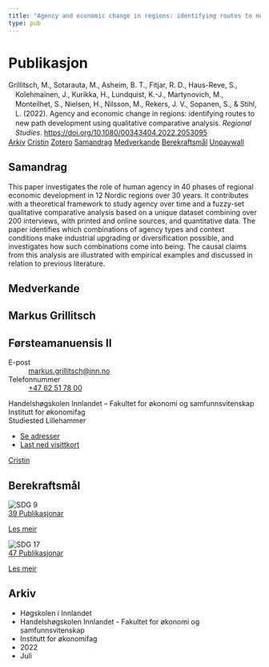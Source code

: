 ```yaml
---
title: "Agency and economic change in regions: identifying routes to new path development using qualitative comparative analysis"
type: pub
---
```

<h1>Publikasjon</h1>
<article id="csl-bib-container-DIRV3JIX" class="csl-bib-container">
  <div class="csl-bib-body" style="line-height: 1.35; padding-left: 1em; text-indent:-1em;">
  <div class="csl-entry">Grillitsch, M., Sotarauta, M., Asheim, B. T., Fitjar, R. D., Haus-Reve, S., Kolehmainen, J., Kurikka, H., Lundquist, K.-J., Martynovich, M., Monteilhet, S., Nielsen, H., Nilsson, M., Rekers, J. V., Sopanen, S., &amp; Stihl, L. (2022). Agency and economic change in regions: identifying routes to new path development using qualitative comparative analysis. <i>Regional Studies</i>. <a href="https://doi.org/10.1080/00343404.2022.2053095">https://doi.org/10.1080/00343404.2022.2053095</a></div>
</div>
  <div class="csl-bib-buttons">
    <a href="#taxonomy-article-DIRV3JIX" class="csl-bib-button">Arkiv</a>
    <a href="https://app.cristin.no/results/show.jsf?id=2036674" alt="Cristin URL" class="csl-bib-button">Cristin</a>
    <a href="http://zotero.org/groups/5022929/items/DIRV3JIX" alt="Zotero URL" class="csl-bib-button">Zotero</a>
    <a href="#abstract-article-DIRV3JIX" class="csl-bib-button">Samandrag</a>
    <a href="#contributors-article-DIRV3JIX" class="csl-bib-button">Medverkande</a>
    <a href="#sdg-article-DIRV3JIX" class="csl-bib-button">Berekraftsmål</a>
    <a href="https://www.tandfonline.com/doi/pdf/10.1080/00343404.2022.2053095?needAccess=true" class="csl-bib-button">Unpaywall</a>
  </div>
  <div id="csl-bib-meta-container-DIRV3JIX"></div>
</article>
<div id="csl-bib-meta-DIRV3JIX" class="csl-bib-meta">
  <article id="abstract-article-DIRV3JIX" class="abstract-article">
    <h1>Samandrag</h1>
    This paper investigates the role of human agency in 40 phases of regional economic development in 12 Nordic regions over 30 years. It contributes with a theoretical framework to study agency over time and a fuzzy-set qualitative comparative analysis based on a unique dataset combining over 200 interviews, with printed and online sources, and quantitative data. The paper identifies which combinations of agency types and context conditions make industrial upgrading or diversification possible, and investigates how such combinations come into being. The causal claims from this analysis are illustrated with empirical examples and discussed in relation to previous literature.
  </article>
  <article id="contributors-article-DIRV3JIX" class="contributors-article">
    <h1>Medverkande</h1>
    <div class="personas">
<div class="vrtx-hinn-person-card">
<div class="photo">
<i class="lar la-user-circle missing-person"></i>
</div>
<div class="info">
<hgroup><h1>Markus Grillitsch</h1>
<h2>Førsteamanuensis II</h2>
</hgroup><dl>
<dt>E-post</dt>
<dd>
<a href="mailto:markus.grillitsch@inn.no">markus.grillitsch@inn.no</a>
</dd>
<dt>Telefonnummer</dt>
<dd><a href="tel:+4762517800">
+47 62 51 78 00
</a></dd>
</dl>
<p>
Handelshøgskolen Innlandet – Fakultet for økonomi og samfunnsvitenskap<br>
Institutt for økonomifag<br>
Studiested Lillehammer
</p>
<ul class="vrtx-hinn-links">
<li><a href="https://www.inn.no/finn-en-ansatt/markus-grillitsch.html#vrtx-hinn-addresses">Se adresser</a></li>
<li><a href="https://www.inn.no/finn-en-ansatt/markus-grillitsch.html?vrtx=vcf">Last ned visittkort</a></li>
</ul>
</div>
</div>
<a href="https://app.cristin.no/persons/show.jsf?id=1318006" alt="Cristin URL" class="personas-cristin">Cristin</a>
</div>
  </article>
  <article id="sdg-article-DIRV3JIX" class="sdg-article">
    <h1>Berekraftsmål</h1>
    <div class="sdg-container"><div id="sdg9" class="sdg">
<img src="{{< params subfolder >}}images/sdg/sdg09_no.png" class="image" alt="SDG 9">
<div class="sdg-overlay">
<a href="{{< params subfolder >}}no/archive/?sdg=9#archive" class="sdg-publication-count"><span>39</span> Publikasjonar</a>
<p><a href="https://www.fn.no/om-fn/fns-baerekraftsmaal/industri-innovasjon-og-infrastruktur?lang=nno-NO" class="sdg-read-more">Les meir</a></p>
</div>
</div> <div id="sdg17" class="sdg">
<img src="{{< params subfolder >}}images/sdg/sdg17_no.png" class="image" alt="SDG 17">
<div class="sdg-overlay">
<a href="{{< params subfolder >}}no/archive/?sdg=17#archive" class="sdg-publication-count"><span>47</span> Publikasjonar</a>
<p><a href="https://www.fn.no/om-fn/fns-baerekraftsmaal/samarbeid-for-aa-naa-maalene?lang=nno-NO" class="sdg-read-more">Les meir</a></p>
</div>
</div></div>
  </article>
  <article id="taxonomy-article-DIRV3JIX" class="taxonomy-article">
    <h1>Arkiv</h1>
    <ul>
      <li>Høgskolen i Innlandet</li>
      <li>Handelshøgskolen Innlandet - Fakultet for økonomi og samfunnsvitenskap</li>
      <li>Institutt for økonomifag</li>
      <li>2022</li>
      <li>Juli</li>
    </ul>
  </article>
</div>
